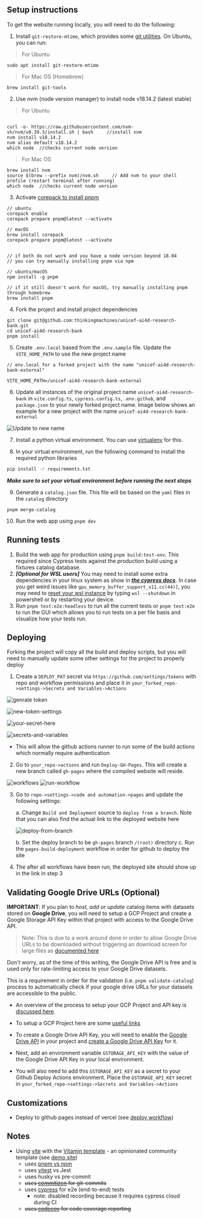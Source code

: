 ## Setup instructions

To get the website running locally, you will need to do the following:

1. Install `git-restore-mtime`, which provides some [git utilities](https://github.com/MestreLion/git-tools). On Ubuntu, you can run:

> For Ubuntu

```
sudo apt install git-restore-mtime
```

> For Mac OS (Homebrew)

```
brew install git-tools
```

2. Use nvm (node version manager) to install node v18.14.2 (latest stable)

> For Ubuntu

```

curl -o- https://raw.githubusercontent.com/nvm-sh/nvm/v0.39.3/install.sh | bash     //install nvm
nvm install v18.14.2
nvm alias default v18.14.2
which node  //checks current node version
```

> For Mac OS

```
brew install nvm
source $(brew --prefix nvm)/nvm.sh     // Add nvm to your shell profile (restart terminal after running)
which node  //checks current node version
```

3. Activate [corepack to install pnpm](https://pnpm.io/installation#using-corepack)

```
// ubuntu
corepack enable
corepack prepare pnpm@latest --activate

// macOS
brew install corepack
corepack prepare pnpm@latest --activate


// if both do not work and you have a node version beyond 18.04
// you can try manually installing pnpm via npm

// ubuntu/macOS
npm install -g pnpm

// if it still doesn't work for macOS, try manually installing pnpm through homebrew
brew install pnpm

```

4. Fork the project and install project dependencies

```
git clone git@github.com:thinkingmachines/unicef-ai4d-research-bank.git
cd unicef-ai4d-research-bank
pnpm install

```

5. Create `.env.local` based from the `.env.sample` file. Update the `VITE_HOME_PATH` to use the new project name

```
// env.local for a forked project with the name "unicef-ai4d-research-bank-external"

VITE_HOME_PATH=/unicef-ai4d-research-bank-external
```

6. Update all instances of the original project name `unicef-ai4d-research-bank` in `vite.config.ts`, `cypress.config.ts`, `.env.github`, and `package.json` to your newly forked project name. Image below shows an example for a new project with the name `unicef-ai4d-research-bank-external`

![Update to new name](https://raw.githubusercontent.com/thinkingmachines/unicef-ai4d-research-bank/main/assets/vite-cypress-path-update.png)

7. Install a python virtual environment. You can use [virtualenv](https://virtualenv.pypa.io/en/latest/) for this.

8. In your virtual environment, run the following command to install the required python libraries

```bash
pip install -r requirements.txt
```

**_Make sure to set your virtual environment before running the next steps_**

9. Generate a `catalog.json` file. This file will be based on the `yaml` files in the `catalog` directory

```
pnpm merge-catalog
```

10. Run the web app using `pnpm dev`

## Running tests

1. Build the web app for production using `pnpm build:test-env`. This required since Cypress tests against the production build using a fixtures catalog database.
2. **_[Optional for WSL users]_** You may need to install some extra dependencies in your linux system as show in [**_the cypress docs_**](https://docs.cypress.io/guides/getting-started/installing-cypress#Linux-Prerequisites). In case you get weird issues like `gpu_memory_buffer_support_x11.cc(44)]`, you may need to [reset your wsl instance](https://github.com/cypress-io/cypress/issues/23343#issuecomment-1379954648) by typing `wsl --shutdown` in powershell or by restarting your device.
3. Run `pnpm test:e2e:headless` to run all the current tests or `pnpm test:e2e` to run the GUI which allows you to run tests on a per file basis and visualize how your tests run.

## Deploying

Forking the project will copy all the build and deploy scripts, but you will need to manually update some other settings for the project to properly deploy

1. Create a `DEPLOY_PAT` secret via `https://github.com/settings/tokens` with repo and workflow permissions and place it in `your_forked_repo->settings->Secrets and Variables->Actions`

![genrate token](https://raw.githubusercontent.com/thinkingmachines/unicef-ai4d-research-bank/main/assets/generate-token.png)

![new-token-settings](https://raw.githubusercontent.com/thinkingmachines/unicef-ai4d-research-bank/main/assets/new-token-settings.png)

![your-secret-here](https://raw.githubusercontent.com/thinkingmachines/unicef-ai4d-research-bank/main/assets/your-secret-here.png)

![secrets-and-variables](https://raw.githubusercontent.com/thinkingmachines/unicef-ai4d-research-bank/main/assets/secrets-and-variables.png)

- This will allow the github actions runner to run some of the build actions which normally require authentication

2. Go to `your_repo->actions` and run `Deploy-GH-Pages`. This will create a new branch called `gh-pages` where the compiled website will reside.

![workflows](https://raw.githubusercontent.com/thinkingmachines/unicef-ai4d-research-bank/main/assets/workflows.png)
![run-workflow](https://raw.githubusercontent.com/thinkingmachines/unicef-ai4d-research-bank/main/assets/run-workflow.png)

3. Go to `repo->settings->code and automation->pages` and update the following settings:

   a. Change `Build and Deployment` source to `deploy from a branch`. Note that you can also find the actual link to the deployed website here

   ![deploy-from-branch](https://raw.githubusercontent.com/thinkingmachines/unicef-ai4d-research-bank/main/assets/deploy-from-branch.png)

   b. Set the deploy branch to be `gh-pages` branch `/(root)` directory
   c. Run the `pages-build-deployment` workflow in order for github to deploy the site

4. The after all workflows have been run, the deployed site should show up in the link in step 3

## Validating Google Drive URLs (Optional)

**IMPORTANT**: If you plan to _host, add or update_ catalog items with datasets stored on **Google Drive**, you will need to setup a GCP Project and
create a Google Storage API Key within that project with access to the Google Drive API.

> Note: This is due to a work around done in order to allow Google Drive URLs to be downloaded without triggering
> an download screen for large files as [documented here](https://bytesbin.com/skip-google-drive-virus-scan-warning-large-files/)

Don't worry, as of the time of this writing, the Google Drive API is free and is used only for rate-limiting access
to your Google Drive datasets.

This is a requirement in order for the validation (i.e. `pnpm validate-catalog`) process to automatically check if your google drive URLs for your datasets are accessible to the public.

- An overview of the process to setup your GCP Project and API key is [discussed here](https://bytesbin.com/skip-google-drive-virus-scan-warning-large-files/#Method_1_Using_Google_Drive_API).

- To setup a GCP Project here are some [useful links](https://cloud.google.com/resource-manager/docs/creating-managing-projects#before_you_begin)

- To create a Google Drive API Key, you will need to enable the [Google Drive API](https://console.cloud.google.com/apis/api/drive.googleapis.com/) in your project and [create a Google Drive API Key](https://cloud.google.com/api-keys/docs/create-manage-api-keys) for it.

- Next, add an environment variable `GSTORAGE_API_KEY` with the value of the Google Drive API Key in your local environment.

- You will also need to add this `GSTORAGE_API_KEY` as a secret to your Github Deploy Actions environment. Place the `GSTORAGE_API_KEY` secret in `your_forked_repo->settings->Secrets and Variables->Actions`

## Customizations

- Deploy to github pages instead of vercel (see [deploy workflow](.github/workflows/deploy.yml))

## Notes

- Using [vite](https://vitejs.dev/) with the [Vitamin template](https://github.com/wtchnm/Vitamin) - an opinionated community template (see [demo site](https://vitamin-wtchnm.vercel.app/))
  - uses [pnpm vs npm](https://pnpm.io/pnpm-vs-npm)
  - uses [vitest](https://vitest.dev/) vs Jest
  - uses husky vs pre-commit
  - ~~uses [commitizen](https://github.com/commitizen/cz-cli) for git-commits~~
  - uses [cypress](https://docs.cypress.io/guides/overview/why-cypress) for e2e (end-to-end) tests
    - note: disabled recording because it requires cypress cloud during CI
  - ~~uses [codecov](https://about.codecov.io/) for code coverage reporting~~
